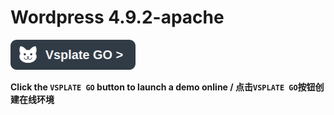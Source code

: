 # Wordpress 4.9.2-apache

<a href="https://www.vsplate.com/?docker-compose=https://github.com/vsplate/dcenvs/wordpress/4.9.2-apache"><img alt="VSPLATE GO" src="https://raw.githubusercontent.com/vsplate/images/master/vsgo_btn.png" width="200px"></a>

**Click the `VSPLATE GO` button to launch a demo online / 点击`VSPLATE GO`按钮创建在线环境**